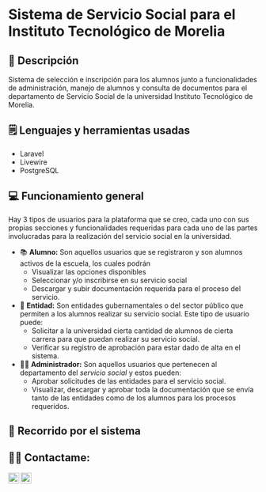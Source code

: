 # Sistema de Servicio Social para el Instituto Tecnológico de Morelia

## 📝 Descripción
Sistema de selección e inscripción para los alumnos junto a funcionalidades de administración, manejo de alumnos y consulta de documentos para el departamento de Servicio Social de la universidad Instituto Tecnológico de Morelia. 

## 🗒 Lenguajes y herramientas usadas
- Laravel
- Livewire
- PostgreSQL

## 💻 Funcionamiento general
Hay 3 tipos de usuarios para la plataforma que se creo, cada uno con sus propias secciones y funcionalidades requeridas para cada uno de las partes involucradas para la realización del servicio social en la universidad.
- 📚 **Alumno:** Son aquellos usuarios que se registraron y son alumnos activos de la escuela, los cuales podrán
  - Visualizar las opciones disponibles
  - Seleccionar y/o inscribirse en su servicio social
  - Descargar y subir documentación requerida para el proceso del servicio.
- 🏦 **Entidad:** Son entidades gubernamentales o del sector público que permiten a los alumnos realizar su servicio social. Este tipo de usuario puede:
  - Solicitar a la universidad cierta cantidad de alumnos de cierta carrera para que puedan realizar su servicio social.
  - Verificar su registro de aprobación para estar dado de alta en el sistema.
- 👩‍💼 **Administrador:** Son aquellos usuarios que pertenecen al departamento del *servicio social* y estos pueden:
  - Aprobar solicitudes de las entidades para el servicio social.
  - Visualizar, descargar y aprobar toda la documentación que se envía tanto de las entidades como de los alumnos para los procesos requeridos.

## 🚩 Recorrido por el sistema


<h2> 🙋‍♂️ Contactame:</h2>

[<img align="left" alt="JoshMadakor | Twitter" width="22px" src="https://cdn.jsdelivr.net/npm/simple-icons@v3/icons/github.svg" />][github]
[<img align="left" alt="JoshMadakor | LinkedIn" width="22px" src="https://cdn.jsdelivr.net/npm/simple-icons@v3/icons/linkedin.svg" />][linkedin]

[github]: https://github.com/DiegoVF1391
[linkedin]: https://www.linkedin.com/in/diego-villanueva-ferreyra-5797b8264/
